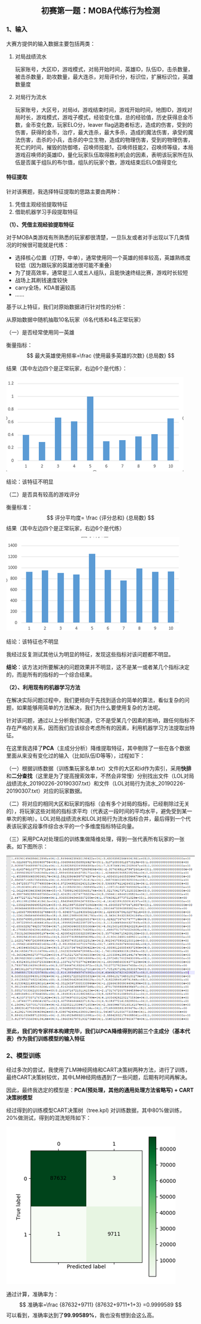 ## <center>初赛第一题：MOBA代练行为检测</center>

### 1、输入

大赛方提供的输入数据主要包括两类：

1. 对局战绩流水

   玩家账号，大区ID，游戏模式，对局开始时间，英雄ID，队伍ID，击杀数量，被击杀数量，助攻数量，最大连杀，对局评价分，标识位，扩展标识位，英雄数量度

2. 对局行为流水

   玩家账号，大区号，对局id，游戏结束时间，游戏开始时间，地图ID，游戏对局时长，游戏模式，游戏子模式，经验变化值，总的经验值，历史获得总金币数，金币变化数，玩家ELO分，leaver flag逃跑者标志，造成的伤害，受到的伤害，获得的金币，治疗，最大连杀，最大多杀，造成的魔法伤害，承受的魔法伤害，击杀的小兵，击杀的中立生物，造成的物理伤害，受到的物理伤害，死亡的时间，摧毁的防御塔，召唤师技能1，召唤师技能2，召唤师等级，本局游戏召唤师的英雄ID，量化玩家队伍取得胜利机会的因素，表明该玩家所在队伍是否属于组队的布尔值，组队的玩家个数，游戏结束后ELO值得变化

#### 特征提取

针对该赛题，我选择特征提取的思路主要由两种：

1. 凭借主观经验提取特征
2. 借助机器学习手段提取特征

**（1）、凭借主观经验提取特征**

对于MOBA类游戏有所熟悉的玩家都很清楚，一旦队友或者对手出现以下几类情况的时候很可能就是代练：

- 选择核心位置（打野，中单），通常使用同一个英雄的频率较高，英雄熟练度较低（因为跟玩家的英雄池很可能不重叠）
- 为了提高效率，通常是三人或五人组队，且能快速终结比赛，游戏时长较短
- 战场上其刷钱速度较快
- carry全场，KDA普遍较高
- ……

基于以上特征，我们对原始数据进行针对性的分析：

从原始数据中随机抽取10名玩家（6名代练和4名正常玩家）

（一）是否经常使用同一英雄

衡量指标：
$$
最大英雄使用频率=\frac {使用最多英雄的次数} {总局数}
$$

结果（其中左边四个是正常玩家，右边6个是代练）：

![herocountradio](.\picture\herocountradio.png)

结论：该特征不明显

（二）是否具有较高的游戏评分

衡量标准：
$$
评分平均度= \frac {评分总和} {总局数}
$$
结果（其中左边四个是正常玩家，右边6个是代练）

![averscore](.\picture\averscore.png)

结论：该特征也不明显



我经过反复测试其他认为明显的特征，发现这些指标对该问题都不明显。

**结论**：该方法对所要解决的问题效果并不明显，这不是某一或者某几个指标决定的，而是所有的指标的一个综合结果。



**（2）、利用现有的机器学习方法**

在解决实际问题过程中，我们更倾向于先找到适合的简单的算法，看似复杂的问题，如果能够用简单的方法解决，我们为什么要使用复杂的方法呢。

针对该问题，通过以上分析我们知道，它不是受某几个因素的影响，跟任何指标不存在严格的关系，因而我们应该综合考虑所有的因素，利用机器学习方法提取出特征。

在这里我选择了**PCA**（主成分分析）降维提取特征，其中剔除了一些在各个数据里面从来没有变化过的输入（比如队伍ID等等），过程如下：

（一）根据训练数据（训练集玩家名单.txt）文件的大区和id作为索引，采用**快排**和**二分查找**（这里是为了提高搜索效率，不然会非常慢）分别找出文件（LOL对局战绩流水_20190226-20190307.txt）和文件（LOL对局行为流水_20190226-20190307.txt）对应的玩家数据。

（二）将对应的相同大区和玩家的指标（会有多个对局的指标，已经剔除过无关的），将玩家这些对局的指标求平均（代表这一段时间的平均水平，避免受到某一单次的影响）。LOL对局战绩流水和LOL对局行为流水指标合并，最后得到一个代表该玩家这段事件综合水平的一个多维度指标特征向量。

（三）采用PCA对处理后的训练集做降维处理，得到一张代表所有玩家的一张表。如下图所示：

![averscore](.\picture\pcatrain.png)



**至此，我们的专家样本构建完毕，我们以PCA降维得到的前三个主成分（基本代表）作为我们训练模型的输入特征**



### 2、模型训练

经过多次的尝试，我使用了LM神经网络和CART决策树两种方法，进行了训练，最终CART决策树较优，其中LM神经网络遇到了一些问题，后期有时间再解决。

因此，最终我选定的模型是：**PCA(预处理，其他的通用处理方法省略写) + CART决策树模型**

经过得到的训练模型CART决策树（tree.kpl) 对训练数据，其中80%做训练，20%做测试，得到的混洗矩阵如下：

![averscore](.\picture\cartfinalresult.png)

通过计算，准确率为：
$$
准确率=\frac {87632+9711} {87632+9711+1+3} =0.9999589
$$
可以看到，准确率达到了**99.99589%**，我也没有想到会这么高。

